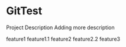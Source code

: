 # GitTest

Project Description
Adding more description

feature1
    feature1.1
feature2
    feature2.2
feature3
